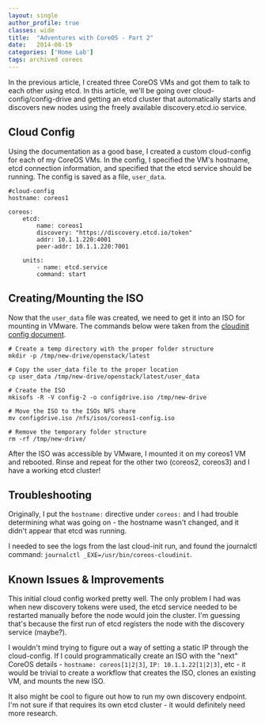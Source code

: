```yaml
---
layout: single
author_profile: true
classes: wide
title:  "Adventures with CoreOS - Part 2"
date:   2014-08-19
categories: ['Home Lab']
tags: archived coreos
---
```

In the previous article, I created three CoreOS VMs and got them to talk to each other using etcd. In this article, we'll be going over cloud-config/config-drive and getting an etcd cluster that automatically starts and discovers new nodes using the freely available discovery.etcd.io service.

## Cloud Config

Using the documentation as a good base, I created a custom cloud-config for each of my CoreOS VMs. In the config, I specified the VM's hostname, etcd connection information, and specified that the etcd service should be running. The config is saved as a file, `user_data`.

```language-yml
#cloud-config
hostname: coreos1

coreos:
    etcd:
        name: coreos1
        discovery: "https://discovery.etcd.io/token"
        addr: 10.1.1.220:4001
        peer-addr: 10.1.1.220:7001

    units:
        - name: etcd.service
        command: start
```

## Creating/Mounting the ISO

Now that the `user_data` file was created, we need to get it into an ISO for mounting in VMware. The commands below were taken from the [cloudinit config document][1].

```
# Create a temp directory with the proper folder structure
mkdir -p /tmp/new-drive/openstack/latest

# Copy the user_data file to the proper location
cp user_data /tmp/new-drive/openstack/latest/user_data

# Create the ISO
mkisofs -R -V config-2 -o configdrive.iso /tmp/new-drive

# Move the ISO to the ISOs NFS share
mv configdrive.iso /nfs/isos/coreos1-config.iso

# Remove the temporary folder structure
rm -rf /tmp/new-drive/
```

After the ISO was accessible by VMware, I mounted it on my coreos1 VM and rebooted. Rinse and repeat for the other two (coreos2, coreos3) and I have a working etcd cluster!

## Troubleshooting

Originally, I put the `hostname:` directive under `coreos:` and I had trouble determining what was going on - the hostname wasn't changed, and it didn't appear that etcd was running.

I needed to see the logs from the last cloud-init run, and found the journalctl command: `journalctl _EXE=/usr/bin/coreos-cloudinit`.

## Known Issues & Improvements

This initial cloud config worked pretty well. The only problem I had was when new discovery tokens were used, the etcd service needed to be restarted manually before the node would join the cluster. I'm guessing that's because the first run of etcd registers the node with the discovery service (maybe?).

I wouldn't mind trying to figure out a way of setting a static IP through the cloud-config. If I could programmatically create an ISO with the "next" CoreOS details - `hostname: coreos[1|2|3]`, `IP: 10.1.1.22[1|2|3]`, etc - it would be trivial to create a workflow that creates the ISO, clones an existing VM, and mounts the new ISO.

It also might be cool to figure out how to run my own discovery endpoint. I'm not sure if that requires its own etcd cluster - it would definitely need more research.

[1]: https://coreos.com/docs/cluster-management/setup/cloudinit-config-drive/
